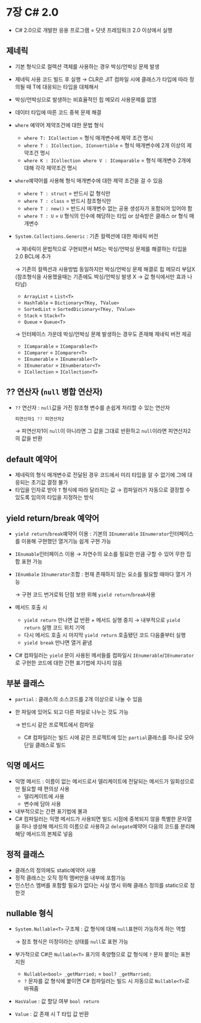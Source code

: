 # 7장 C# 2.0

- C# 2.0으로 개발한 응용 프로그램 = 닷넷 프레임워크 2.0 이상에서 실행

## 제네릭

- 기본 형식으로 컬렉션 객체를 사용하는 경우 박싱/언박싱 문제 발생
- 제네릭 사용  코드 빌드 후 실행 → CLR은 JIT 컴파일 시에 클래스가 타입에 따라 정의될 때 T에 대응되는 타입을 대체해서
- 박싱/언박싱으로 발생하는 비효율적인 힙 메모리 사용문제를 없앰
- 데이터 타입에 따른 코드 중복 문제 해결
- `where` 예약어 제약조건에 대한 문법 형식
    - `where T: ICollection` = 형식 매개변수에 제약 조건 명시
    - `where T : ICollection, IConvertible` = 형식 매개변수에 2개 이상의 제약조건 명시
    - `where K : ICollection where V : IComparable` = 형식 매개변수 2개에 대해 각각 제약조건 명시
- `where`예약어를 사용해 형식 매개변수에 대한 제약 조건을 걸 수 있음
    - `where T : struct` = 반드시 값 형식만
    - `where T : class` = 반드시 참조형식만
    - `where T : new()` = 반드시 매개변수 없는 공용 생성자가 포함되어 있어야 함
    - `where T : U`  = `U` 형식의 인수에 해당하는 타입 or 상속받은 클래스 or 형식 매개변수
- `System.Collections.Generic` : 기존 컬렉션에 대한 제네릭 버전
    
    → 제네릭이 문법적으로 구현되면서 MS는 박싱/언박싱 문제를 해결하는 타입을 2.0 BCL에 추가
    
    → 기존의 컬렉션과 사용방법 동일하지만 박싱/언박싱 문제 해결로 힙 메모리 부담X
    (참조형식을 사용했을때는 기존에도 박싱/언박싱 발생 X → 값 형식에서만 효과 나타남)
    
    - `ArrayList` = `List<T>`
    - `HashTable` = `Dictionary<TKey, TValue>`
    - `SortedList` = `SortedDicionary<TKey, TValue>`
    - `Stack` = `Stack<T>`
    - `Queue` = `Queue<T>`
    
    → 인터페이스 가운데 박싱/언박싱 문제 발생하는 경우도 존재해 제네릭 버전 제공
    
    - `IComparable` = `IComparable<T>`
    - `IComparer` = `IComparer<T>`
    - `IEnumerable` = `IEnumerable<T>`
    - `IEnumerator` = `IEnumberator<T>`
    - `ICollection` = `ICollection<T>`

## ?? 연산자 (`null` 병합 연산자)

- `??` 연산자 : `null`값을 가진 참조형 변수를 손쉽게 처리할 수 있는 연산자
    
    ```csharp
    피연산자1 ?? 피연산자2
    ```
    
    → 피연산자1이 `null`이 아니라면 그 값을 그대로 반환하고 `null`이라면 피연산자2의 값을 반환
    

## default 예약어

- 제네릭의 형식 매개변수로 전달된 경우 코드에서 미리 타입을 알 수 없기에 그에 대응되는 초기값 결정 불가
- 타입을 인자로 받아 `T` 형식에 따라 달라지는 값 →  컴파일러가 자동으로 결정할 수 있도록 임의의 타입을 지정하는 방식

## yield return/break 예약어

- `yield return`/`break`예약어 이용 : 기본의 `IEnumerable` `IEnumerator`인터페이스를 이용해 구현했던 열거기능 쉽게 구현 가능
- `IEnumable`인터페이스 이용 → 자연수의 요소를 필요한 만큼 구할 수 있어 무한 집합 표현 가능
- `IEnumbale` `IEnumerator`조합 : 현재 존재하지 않는 요소를 필요할 때마다 열거 가능
    
    → 구현 코드 번거로워 단점 보완 위해 `yield return`/`break`사용
    
- 메서드 호출 시
    - `yield return` 만나면 값 반환 + 메서드 실행 중지 → 내부적으로 `yield return` 실행 코드 위치 기억
    - 다시 메서드 호출 시 마지막 `yield return` 호출됐던 코드 다음줄부터 실행
    - `yield break` 만나면 열거 끝냄
- C# 컴파일러는 `yield` 문이 사용된 메서들를 컴파일시 `IEnumerable`/`IEnumerator`로 구현한 코드에 대한 간편 표기법에 지나지 않음

## 부분 클래스

- `partial` : 클래스의 소스코드를 2개 이상으로 나눌 수 있음
- 한 파일에 있어도 되고 다른 파일로 나누는 것도 가능
    
    → 반드시 같은 프로젝트에서 컴파일
    
    - C# 컴파일러는 빌드 시에 같은 프로젝트에 있는 `partial`클래스를 하나로 모아 단일 클래스로 빌드

## 익명 메서드

- 익명 메서드 : 이름이 없는 메서드로서 델리케이트에 전달되는 메서드가 일회성으로만 필요할 때 편의상 사용
    - 델리케이트에 사용
    - 변수에 담아 사용
- 내부적으로는 간편 표기법에 불과
- C# 컴파일러는 익명 메서드가 사용되면 빌드 시점에 중복되지 않을 특별한 문자열을 하나 생성해 메서드의 이름으로 사용하고 `delegate`예약어 다음의 코드를 분리해 해당 메서드의 본체로  넣음

## 정적 클래스

- 클래스의 정의에도 static예약어 사용
- 정적 클래스는 오직 정적 멤버만을 내부에 포함가능
- 인스턴스 멤버를 포함할 필요가 없다는 사실 명시 위해 클래스 정의를 static으로 정한것

## nullable 형식

- `System.Nullable<T>` 구조체 : 값 형식에 대해 `null`표현이 가능하게 하는 역할
    
    → 참조 형식은 미정이라는 상태를 `null`로 표현 가능
    
- 부가적으로 C#은 `Nullable<T>` 표기의 축양형으로 값 형식에 `?` 문자 붙이는 표현 지원
    - `Nullable<bool> _getMarried;` = `bool? _getMarried;`
    - `?` 문자를 값 형식에 붙이면 C# 컴파일러는 빌드 시 자동으로 `Nullable<T>`로 바꿔줌
- `HasValue` : 값 할당 여부 `bool return`
- `Value` : 값 존재 시 T 타입 값 반환
